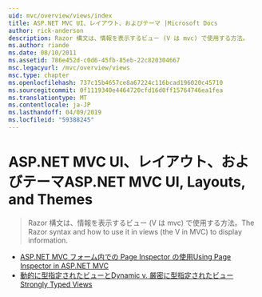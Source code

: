 ```yaml
---
uid: mvc/overview/views/index
title: ASP.NET MVC UI、レイアウト、およびテーマ |Microsoft Docs
author: rick-anderson
description: Razor 構文は、情報を表示するビュー (V は mvc) で使用する方法。
ms.author: riande
ms.date: 08/10/2011
ms.assetid: 786e452d-c0d6-45fb-85eb-22c820304667
msc.legacyurl: /mvc/overview/views
msc.type: chapter
ms.openlocfilehash: 737c15b4657ce8a67224c116bcad196020c45710
ms.sourcegitcommit: 0f1119340e4464720cfd16d0ff15764746ea1fea
ms.translationtype: MT
ms.contentlocale: ja-JP
ms.lasthandoff: 04/09/2019
ms.locfileid: "59388245"
---
```

# <a name="aspnet-mvc-ui-layouts-and-themes"></a><span data-ttu-id="dc807-103">ASP.NET MVC UI、レイアウト、およびテーマ</span><span class="sxs-lookup"><span data-stu-id="dc807-103">ASP.NET MVC UI, Layouts, and Themes</span></span>

> <span data-ttu-id="dc807-104">Razor 構文は、情報を表示するビュー (V は mvc) で使用する方法。</span><span class="sxs-lookup"><span data-stu-id="dc807-104">The Razor syntax and how to use it in views (the V in MVC) to display information.</span></span>


- [<span data-ttu-id="dc807-105">ASP.NET MVC フォーム内での Page Inspector の使用</span><span class="sxs-lookup"><span data-stu-id="dc807-105">Using Page Inspector in ASP.NET MVC</span></span>](using-page-inspector-in-aspnet-mvc.md)
- [<span data-ttu-id="dc807-106">動的に型指定されたビューと</span><span class="sxs-lookup"><span data-stu-id="dc807-106">Dynamic v.</span></span> <span data-ttu-id="dc807-107">厳密に型指定されたビュー</span><span class="sxs-lookup"><span data-stu-id="dc807-107">Strongly Typed Views</span></span>](dynamic-v-strongly-typed-views.md)
